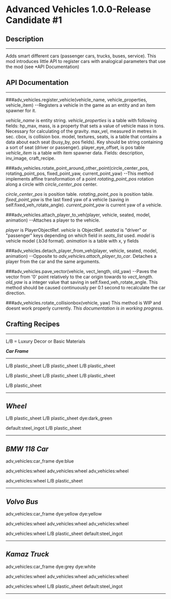 # Advanced Vehicles 1.0.0-Release Candidate #1

## Description
------------------------------
Adds smart different cars (passenger cars, trucks, buses, service). This mod introduces little API to register cars with analogical parameters that use the mod (see *API Documentation)

## API Documentation
------------------------------
###adv_vehicles.register_vehicle(vehicle_name, vehicle_properties, vehicle_item)
--Registers a vehicle in the game as an entity and an item spawner for it.

*vehicle_name* is entity string.
*vehicle_properties* is a table with following fields:
     hp_max,
     mass,   is a property that sets a value of vehicle mass in tons. Necessary for calculating of the gravity.
     max_vel,  measured in metres in sec.
     cbox,  is collision box.
     model,
     textures,
     seats, is a table that contains a data about each seat (busy_by, pos fields). Key should be string containing a sort of seat (driver or passenger).
     player_eye_offset, is pos table
*vehicle_item* is a table with item spawner data. Fields: description, inv_image, craft_recipe.

###adv_vehicles.rotate_point_around_other_point(circle_center_pos, rotating_point_pos, fixed_point_yaw, current_point_yaw)
--This method implements affine transformation of a point *rotating_point_pos* rotation along a circle with *circle_center_pos* center.

*circle_center_pos* is position table.
*rotating_point_pos* is position table.
*fixed_point_yaw* is the last fixed yaw of a vehicle (saving in self.fixed_veh_rotate_angle).
*current_point_yaw* is current yaw of a vehicle.

###adv_vehicles.attach_player_to_veh(player, vehicle, seated, model, animation)
--Attaches a player to the vehicle.

*player* is PlayerObjectRef.
*vehicle* is ObjectRef.
*seated* is "driver" or "passenger" keys depending on which field in *seats_list* used.
*model* is vehicle model (.b3d format).
*animation* is a table with x, y fields

###adv_vehicles.detach_player_from_veh(player, vehicle, seated, model, animation)
--Opposite to *adv_vehicles.attach_player_to_car*. Detaches a player from the car and the same arguments.

###adv_vehicles.pave_vector(vehicle, vect_length, old_yaw)
--Paves the vector from '0' point relatively to the car origin towards to *vect_length*.
*old_yaw* is a integer value that saving in self.fixed_veh_rotate_angle.
This method should be caused continuously per 0.1 second to recalculate the car direction.

###adv_vehicles.rotate_collisionbox(vehicle, yaw)
This method is WIP and doesnt work properly currently.
*This documentation is in working progress.*

## Crafting Recipes
-----------------------------
L/B = Luxury Decor or Basic Materials

***Car Frame***

-------------------
L/B plastic_sheet L/B plastic_sheet L/B plastic_sheet

L/B plastic_sheet L/B plastic_sheet L/B plastic_sheet

L/B plastic_sheet

-------------------
     
***Wheel***
-------------------
L/B plastic_sheet L/B plastic_sheet dye:dark_green

default:steel_ingot L/B plastic_sheet

-------------------

***BMW 118 Car***
-------------------
adv_vehicles:car_frame dye:blue

adv_vehicles:wheel adv_vehicles:wheel adv_vehicles:wheel

adv_vehicles:wheel L/B plastic_sheet

-------------------

***Volvo Bus***
-------------------
adv_vehicles:car_frame dye:yellow dye:yellow

adv_vehicles:wheel adv_vehicles:wheel adv_vehicles:wheel

adv_vehicles:wheel L/B plastic_sheet default:steel_ingot

-------------------

***Kamaz Truck***
-------------------
adv_vehicles:car_frame dye:grey dye:white

adv_vehicles:wheel adv_vehicles:wheel adv_vehicles:wheel

adv_vehicles:wheel L/B plastic_sheet default:steel_ingot

-------------------


